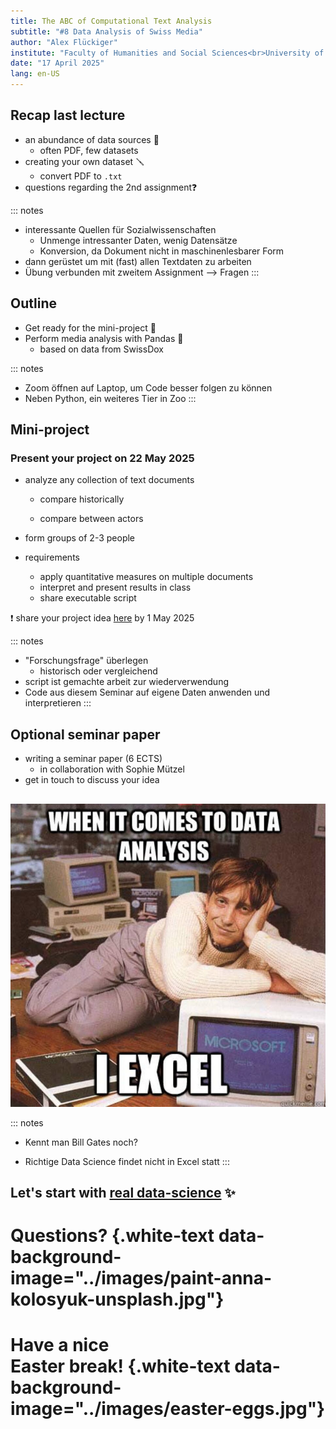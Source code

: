 ```yaml
---
title: The ABC of Computational Text Analysis
subtitle: "#8 Data Analysis of Swiss Media"
author: "Alex Flückiger"
institute: "Faculty of Humanities and Social Sciences<br>University of Lucerne" 
date: "17 April 2025"
lang: en-US
---
```


## Recap last lecture

-   an abundance of data sources 📃
    -   often PDF, few datasets
-   creating your own dataset :screwdriver:
    -   convert PDF to `.txt`
-   questions regarding the 2nd assignment❓

::: notes
-   interessante Quellen für Sozialwissenschaften
    -   Unmenge intressanter Daten, wenig Datensätze
    -   Konversion, da Dokument nicht in maschinenlesbarer Form
-   dann gerüstet um mit (fast) allen Textdaten zu arbeiten
-   Übung verbunden mit zweitem Assignment --> Fragen
:::

## Outline

-   Get ready for the mini-project 📝
-   Perform media analysis with Pandas 🐼
    -   based on data from SwissDox

::: notes
-   Zoom öffnen auf Laptop, um Code besser folgen zu können
-   Neben Python, ein weiteres Tier in Zoo
:::

## Mini-project

### Present your project on 22 May 2025

-   analyze any collection of text documents

    -   compare historically

    -   compare between actors

-   form groups of 2-3 people

-   requirements

    -   apply quantitative measures on multiple documents
    -   interpret and present results in class
    -   share executable script

❗ share your project idea [here](https://docs.google.com/spreadsheets/d/1p9ufvzEKvhm7j_Q6EiawdcJDIFpdGHYvTQC_i_dP9aU/edit?gid=0#gid=0) by 1 May 2025

::: notes
-   "Forschungsfrage" überlegen
    -   historisch oder vergleichend
-   script ist gemachte arbeit zur wiederverwendung
-   Code aus diesem Seminar auf eigene Daten anwenden und interpretieren
:::

## Optional seminar paper

-   writing a seminar paper (6 ECTS)
    -   in collaboration with Sophie Mützel
-   get in touch to discuss your idea

## 

![](../images/data_science_excel.jpg)

::: notes
-   Kennt man Bill Gates noch?

-   Richtige Data Science findet nicht in Excel statt
:::

## Let's start with [real data-science](https://github.com/aflueckiger/KED2025/blob/main/ked/materials/code/ked2025_08.ipynb) ✨

# Questions? {.white-text data-background-image="../images/paint-anna-kolosyuk-unsplash.jpg"}

# Have a nice <br>Easter break! {.white-text data-background-image="../images/easter-eggs.jpg"}